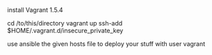 install Vagrant 1.5.4

 cd /to/this/directory
 vagrant up
 ssh-add $HOME/.vagrant.d/insecure_private_key

use ansible the given hosts file to deploy your stuff with user vagrant
